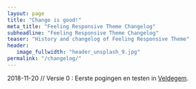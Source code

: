 ```yaml
---
layout: page
title: "Change is good!"
meta_title: "Feeling Responsive Theme Changelog"
subheadline: "Feeling Responsive Theme Changelog"
teaser: "History and changelog of Feeling Responsive Theme"
header:
   image_fullwidth: "header_unsplash_9.jpg"
permalink: "/changelog/"
---
```


2018-11-20 // Versie 0
:   Eerste pogingen en testen in [Veldegem][1].


 [1]: https://nl.wikipedia.org/wiki/Veldegem
